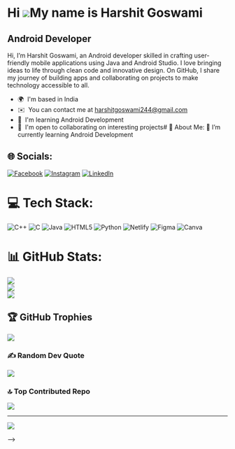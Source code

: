 Hi ![](https://user-images.githubusercontent.com/18350557/176309783-0785949b-9127-417c-8b55-ab5a4333674e.gif)My name is Harshit Goswami
=======================================================================================================================================

Android Developer
-----------------

Hi, I’m Harshit Goswami, an Android developer skilled in crafting user-friendly mobile applications using Java and Android Studio. I love bringing ideas to life through clean code and innovative design. On GitHub, I share my journey of building apps and collaborating on projects to make technology accessible to all.

* 🌍  I'm based in India
* ✉️  You can contact me at [harshitgoswami244@gmail.com](mailto:harshitgoswami244@gmail.com)
* 🧠  I'm learning Android Development
* 🤝  I'm open to collaborating on interesting projects# 💫 About Me:
🌱 I’m currently learning Android Development<br>


## 🌐 Socials:
[![Facebook](https://img.shields.io/badge/Facebook-%231877F2.svg?logo=Facebook&logoColor=white)](https://facebook.com/harshitgoswamiii) [![Instagram](https://img.shields.io/badge/Instagram-%23E4405F.svg?logo=Instagram&logoColor=white)](https://instagram.com/harshitgoswamiii) [![LinkedIn](https://img.shields.io/badge/LinkedIn-%230077B5.svg?logo=linkedin&logoColor=white)](https://linkedin.com/in/harshitgoswamiii) 

# 💻 Tech Stack:
![C++](https://img.shields.io/badge/c++-%2300599C.svg?style=flat&logo=c%2B%2B&logoColor=white) ![C](https://img.shields.io/badge/c-%2300599C.svg?style=flat&logo=c&logoColor=white) ![Java](https://img.shields.io/badge/java-%23ED8B00.svg?style=flat&logo=openjdk&logoColor=white) ![HTML5](https://img.shields.io/badge/html5-%23E34F26.svg?style=flat&logo=html5&logoColor=white) ![Python](https://img.shields.io/badge/python-3670A0?style=flat&logo=python&logoColor=ffdd54) ![Netlify](https://img.shields.io/badge/netlify-%23000000.svg?style=flat&logo=netlify&logoColor=#00C7B7) ![Figma](https://img.shields.io/badge/figma-%23F24E1E.svg?style=flat&logo=figma&logoColor=white) ![Canva](https://img.shields.io/badge/Canva-%2300C4CC.svg?style=flat&logo=Canva&logoColor=white)
# 📊 GitHub Stats:
![](https://github-readme-stats.vercel.app/api?username=HarshitGoswamiii&theme=dark&hide_border=false&include_all_commits=true&count_private=false)<br/>
![](https://github-readme-streak-stats.herokuapp.com/?user=HarshitGoswamiii&theme=dark&hide_border=false)<br/>
![](https://github-readme-stats.vercel.app/api/top-langs/?username=HarshitGoswamiii&theme=dark&hide_border=false&include_all_commits=true&count_private=false&layout=compact)

## 🏆 GitHub Trophies
![](https://github-profile-trophy.vercel.app/?username=HarshitGoswamiii&theme=radical&no-frame=false&no-bg=false&margin-w=4)

### ✍️ Random Dev Quote
![](https://quotes-github-readme.vercel.app/api?type=vetical&theme=radical)

### 🔝 Top Contributed Repo
![](https://github-contributor-stats.vercel.app/api?username=HarshitGoswamiii&limit=5&theme=dark&combine_all_yearly_contributions=true)

---
[![](https://visitcount.itsvg.in/api?id=HarshitGoswamiii&icon=0&color=0)](https://visitcount.itsvg.in)

<!-- Proudly created with GPRM ( https://gprm.itsvg.in ) -->-->
